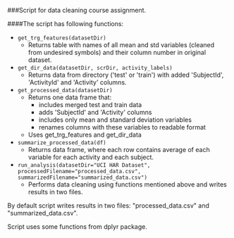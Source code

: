 ###Script for data cleaning course assignment.

####The script has following functions:

* `get_trg_features(datasetDir)`
    * Returns table with names of all mean and std variables (cleaned from undesired symbols) and their column number in original dataset.
* `get_dir_data(datasetDir, scrDir, activity_labels)`
    * Returns data from directory ('test' or 'train') with added 'SubjectId', 'ActivityId' and 'Activity' columns.
* `get_processed_data(datasetDir)`
    * Returns one data frame that:
        * includes merged test and train data
        * adds 'SubjectId' and 'Activity' columns
        * includes only mean and standard deviation variables
        * renames columns with these variables to readable format
    * Uses get_trg_features and get_dir_data
* `summarize_processed_data(df)`
    * Returns data frame, where each row contains average of each variable for each activity and each subject.
* `run_analysis(datasetDir="UCI HAR Dataset", processedFilename="processed_data.csv", summarizedFilename="summarized_data.csv")`
    * Performs data cleaning using functions mentioned above and writes results in two files.

By default script writes results in two files: "processed_data.csv" and "summarized_data.csv".

Script uses some functions from dplyr package.
